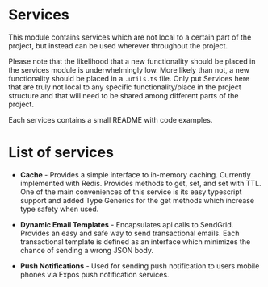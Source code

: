 # Services

This module contains services which are not local to a certain part of the project, but instead can be used wherever throughout the project.

Please note that the likelihood that a new functionality should be placed in the services module is underwhelmingly low. More likely than not, a new functionality
should be placed in a `.utils.ts` file. Only put Services here that are truly not local to any specific functionality/place in the project structure and that will
need to be shared among different parts of the project.

Each services contains a small README with code examples.

# List of services

- **Cache** - Provides a simple interface to in-memory caching. Currently implemented with Redis. Provides methods to get, set, and set with TTL. One of the main conveniences of this service is its easy typescript support and added Type Generics for the get methods which increase type safety when used.

* **Dynamic Email Templates** - Encapsulates api calls to SendGrid. Provides an easy and safe way to send transactional emails. Each transactional template is defined as an interface which minimizes the chance of sending a wrong JSON body.

* **Push Notifications** - Used for sending push notification to users mobile phones via Expos push notification services.
